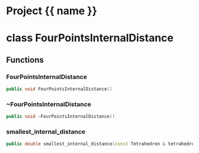 <script setup>
import {useRoute} from 'vitepress'
const {path} = useRoute()
const tokens = path.split('/')
const words = tokens[2].split('-');
for (let i = 0; i < words.length; i++) {
    words[i] = words[i].charAt(0).toUpperCase() + words[i].slice(1);
    words[i] = words[i].replace('geode', 'Geode')
}
const name = words.join('-');
</script>
# Project {{ name }}

# class FourPointsInternalDistance


## Functions

### FourPointsInternalDistance

```cpp
public void FourPointsInternalDistance()
```


### ~FourPointsInternalDistance

```cpp
public void ~FourPointsInternalDistance()
```


### smallest_internal_distance

```cpp
public double smallest_internal_distance(const Tetrahedron & tetrahedron)
```




